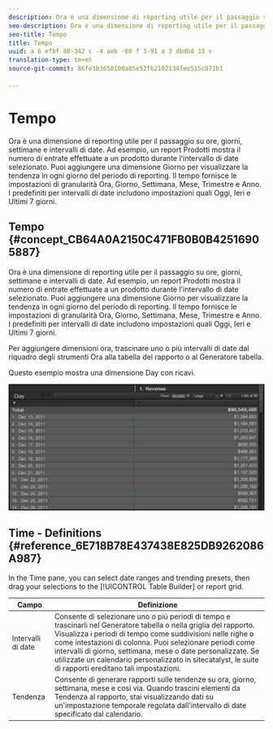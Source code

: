 ```yaml
---
description: Ora è una dimensione di reporting utile per il passaggio su ore, giorni, settimane e intervalli di date. Ad esempio, un report Prodotti mostra il numero di entrate effettuate a un prodotto durante l'intervallo di date selezionato. Puoi aggiungere una dimensione Giorno per visualizzare la tendenza in ogni giorno del periodo di reporting. Il tempo fornisce le impostazioni di granularità Ora, Giorno, Settimana, Mese, Trimestre e Anno. I predefiniti per intervalli di date includono impostazioni quali Oggi, Ieri e Ultimi 7 giorni.
seo-description: Ora è una dimensione di reporting utile per il passaggio su ore, giorni, settimane e intervalli di date. Ad esempio, un report Prodotti mostra il numero di entrate effettuate a un prodotto durante l'intervallo di date selezionato. Puoi aggiungere una dimensione Giorno per visualizzare la tendenza in ogni giorno del periodo di reporting. Il tempo fornisce le impostazioni di granularità Ora, Giorno, Settimana, Mese, Trimestre e Anno. I predefiniti per intervalli di date includono impostazioni quali Oggi, Ieri e Ultimi 7 giorni.
seo-title: Tempo
title: Tempo
uuid: a 6 efbf 80-342 c -4 aeb -80 f 3-91 a 3 dbdbd 33 c
translation-type: tm+mt
source-git-commit: 86fe1b3650100a05e52fb2102134fee515c871b1

---
```



# Tempo

Ora è una dimensione di reporting utile per il passaggio su ore, giorni, settimane e intervalli di date. Ad esempio, un report Prodotti mostra il numero di entrate effettuate a un prodotto durante l'intervallo di date selezionato. Puoi aggiungere una dimensione Giorno per visualizzare la tendenza in ogni giorno del periodo di reporting. Il tempo fornisce le impostazioni di granularità Ora, Giorno, Settimana, Mese, Trimestre e Anno. I predefiniti per intervalli di date includono impostazioni quali Oggi, Ieri e Ultimi 7 giorni.

## Tempo {#concept_CB64A0A2150C471FB0B0B42516905887}

Ora è una dimensione di reporting utile per il passaggio su ore, giorni, settimane e intervalli di date. Ad esempio, un report Prodotti mostra il numero di entrate effettuate a un prodotto durante l'intervallo di date selezionato. Puoi aggiungere una dimensione Giorno per visualizzare la tendenza in ogni giorno del periodo di reporting. Il tempo fornisce le impostazioni di granularità Ora, Giorno, Settimana, Mese, Trimestre e Anno. I predefiniti per intervalli di date includono impostazioni quali Oggi, Ieri e Ultimi 7 giorni.

Per aggiungere dimensioni ora, trascinare uno o più intervalli di date dal riquadro degli strumenti Ora alla tabella del rapporto o al Generatore tabella.

Questo esempio mostra una dimensione Day con ricavi.

![](assets/day_dimension.png)

## Time - Definitions {#reference_6E718B78E437438E825DB9262086A987}

In the Time pane, you can select date ranges and trending presets, then drag your selections to the [!UICONTROL Table Builder] or report grid.

<!-- 

r_time_panel.xml

 -->

| Campo | Definizione |
|--- |--- |
| Intervalli di date | Consente di selezionare uno o più periodi di tempo e trascinarli nel Generatore tabella o nella griglia del rapporto. Visualizza i periodi di tempo come suddivisioni nelle righe o come intestazioni di colonna. Puoi selezionare periodi come intervalli di giorno, settimana, mese o date personalizzate. Se utilizzate un calendario personalizzato in sitecatalyst, le suite di rapporti ereditano tali impostazioni. |
| Tendenza | Consente di generare rapporti sulle tendenze su ora, giorno, settimana, mese e così via. Quando trascini elementi da Tendenza al rapporto, stai visualizzando dati su un'impostazione temporale regolata dall'intervallo di date specificato dal calendario. |